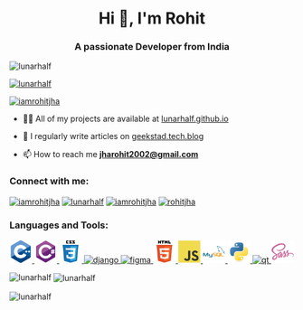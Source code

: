 <h1 align="center">Hi 👋, I'm Rohit</h1>
<h3 align="center">A passionate Developer from India</h3>

<p align="left"> <img src="https://komarev.com/ghpvc/?username=lunarhalf&label=Profile%20views&color=0e75b6&style=flat" alt="lunarhalf" /> </p>

<p align="left"> <a href="https://github.com/ryo-ma/github-profile-trophy"><img src="https://github-profile-trophy.vercel.app/?username=lunarhalf" alt="lunarhalf" /></a> </p>

<p align="left"> <a href="https://twitter.com/iamrohitjha" target="blank"><img src="https://img.shields.io/twitter/follow/iamrohitjha?logo=twitter&style=for-the-badge" alt="iamrohitjha" /></a> </p>

- 👨‍💻 All of my projects are available at [lunarhalf.github.io](lunarhalf.github.io)

- 📝 I regularly write articles on [geekstad.tech.blog](geekstad.tech.blog)

- 📫 How to reach me **jharohit2002@gmail.com**

<h3 align="left">Connect with me:</h3>
<p align="left">
<a href="https://twitter.com/iamrohitjha" target="blank"><img align="center" src="https://raw.githubusercontent.com/rahuldkjain/github-profile-readme-generator/master/src/images/icons/Social/twitter.svg" alt="iamrohitjha" height="30" width="40" /></a>
<a href="https://linkedin.com/in/lunarhalf" target="blank"><img align="center" src="https://raw.githubusercontent.com/rahuldkjain/github-profile-readme-generator/master/src/images/icons/Social/linked-in-alt.svg" alt="lunarhalf" height="30" width="40" /></a>
<a href="https://instagram.com/iamrohitjha" target="blank"><img align="center" src="https://raw.githubusercontent.com/rahuldkjain/github-profile-readme-generator/master/src/images/icons/Social/instagram.svg" alt="iamrohitjha" height="30" width="40" /></a>
<a href="https://www.youtube.com/@iRohitJha" target="blank"><img align="center" src="https://raw.githubusercontent.com/rahuldkjain/github-profile-readme-generator/master/src/images/icons/Social/youtube.svg" alt="rohitjha" height="30" width="40" /></a>
</p>

<h3 align="left">Languages and Tools:</h3>
<p align="left"> <a href="https://www.w3schools.com/cpp/" target="_blank" rel="noreferrer"> <img src="https://raw.githubusercontent.com/devicons/devicon/master/icons/cplusplus/cplusplus-original.svg" alt="cplusplus" width="40" height="40"/> </a> <a href="https://www.w3schools.com/cs/" target="_blank" rel="noreferrer"> <img src="https://raw.githubusercontent.com/devicons/devicon/master/icons/csharp/csharp-original.svg" alt="csharp" width="40" height="40"/> </a> <a href="https://www.w3schools.com/css/" target="_blank" rel="noreferrer"> <img src="https://raw.githubusercontent.com/devicons/devicon/master/icons/css3/css3-original-wordmark.svg" alt="css3" width="40" height="40"/> </a> <a href="https://www.djangoproject.com/" target="_blank" rel="noreferrer"> <img src="https://cdn.worldvectorlogo.com/logos/django.svg" alt="django" width="40" height="40"/> </a> <a href="https://www.figma.com/" target="_blank" rel="noreferrer"> <img src="https://www.vectorlogo.zone/logos/figma/figma-icon.svg" alt="figma" width="40" height="40"/> </a> <a href="https://www.w3.org/html/" target="_blank" rel="noreferrer"> <img src="https://raw.githubusercontent.com/devicons/devicon/master/icons/html5/html5-original-wordmark.svg" alt="html5" width="40" height="40"/> </a> <a href="https://developer.mozilla.org/en-US/docs/Web/JavaScript" target="_blank" rel="noreferrer"> <img src="https://raw.githubusercontent.com/devicons/devicon/master/icons/javascript/javascript-original.svg" alt="javascript" width="40" height="40"/> </a> <a href="https://www.mysql.com/" target="_blank" rel="noreferrer"> <img src="https://raw.githubusercontent.com/devicons/devicon/master/icons/mysql/mysql-original-wordmark.svg" alt="mysql" width="40" height="40"/> </a> <a href="https://www.python.org" target="_blank" rel="noreferrer"> <img src="https://raw.githubusercontent.com/devicons/devicon/master/icons/python/python-original.svg" alt="python" width="40" height="40"/> </a> <a href="https://www.qt.io/" target="_blank" rel="noreferrer"> <img src="https://upload.wikimedia.org/wikipedia/commons/0/0b/Qt_logo_2016.svg" alt="qt" width="40" height="40"/> </a> <a href="https://sass-lang.com" target="_blank" rel="noreferrer"> <img src="https://raw.githubusercontent.com/devicons/devicon/master/icons/sass/sass-original.svg" alt="sass" width="40" height="40"/> </a> </p>

<p><img align="left" src="https://github-readme-stats.vercel.app/api/top-langs?username=lunarhalf&show_icons=true&locale=en&layout=compact" alt="lunarhalf" /></p>

<p>&nbsp;<img align="center" src="https://github-readme-stats.vercel.app/api?username=lunarhalf&show_icons=true&locale=en" alt="lunarhalf" /></p>

<p><img align="center" src="https://github-readme-streak-stats.herokuapp.com/?user=lunarhalf&" alt="lunarhalf" /></p>

